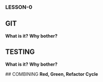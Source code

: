### LESSON-0

## GIT
**What is it?**
**Why bother?**

## TESTING
**What is it?**
**Why bother?**

## COMBINING
**Red, Green, Refactor Cycle**